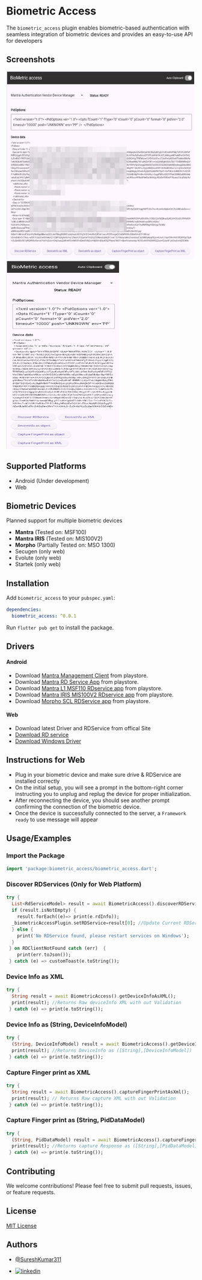 # Biometric Access

The `biometric_access` plugin enables biometric-based authentication with seamless integration of biometric devices and provides an easy-to-use API for developers


## Screenshots
<div > 
<img src="example/screenshots/WebView.jpeg" width="500vw" height="500vw" />
<img src="example/screenshots/mobileView.png" width="300vw" height="500vw" />
<div/>

## Supported Platforms
- Android (Under development)
- Web

## Biometric Devices
Planned support for multiple biometric devices
  - **Mantra** (Tested on: MSF100)
  - **Mantra IRIS** (Tested on: MIS100V2)
  - **Morpho** (Partially Tested on: MSO 1300)
  - Secugen (only web)
  - Evolute (only web)
  - Startek (only web)

## Installation

Add `biometric_access` to your `pubspec.yaml`:

```yaml
dependencies:
  biometric_access: ^0.0.1
```

Run `flutter pub get` to install the package.


## Drivers
#### Android
* Download [Mantra Management Client](https://play.google.com/store/apps/details?id=com.mantra.clientmanagement&hl=en_IN) from playstore.
* Download [Mantra RD Service App](https://play.google.com/store/apps/details?id=com.mantra.rdservice&hl=en_IN) from playstore.
* Download [Mantra L1 MSF110 RDservice app](https://play.google.com/store/apps/details?id=com.mantra.mfs110.rdservice&hl=en_IN&hl=en_IN) from playstore.
* Download [Mantra IRIS MIS100V2 RDservice app](https://play.google.com/store/apps/details?id=com.mantra.mis100v2.rdservice&hl=en_IN) from playstore.
* Download [Morpho SCL RDService app](https://play.google.com/store/apps/details/Morpho_SCL_RDService?id=com.scl.rdservice&hl=en_IE) from playstore.

#### Web 

* Download latest Driver and RDService from offical Site
* [Download RD service](https://download.mantratecapp.com/StaticDownload/MantraRDService_1.0.8.exe)
* [Download Windows Driver](https://download.mantratecapp.com/StaticDownload/MFS100Driver_9.2.0.0.exe)

## Instructions for Web
* Plug in your biometric device and make sure drive & RDService are installed correctly
* On the initial setup, you will see a prompt in the bottom-right corner instructing you to unplug and replug the device for proper initialization.
* After reconnecting the device, you should see another prompt confirming the connection of the biometric device.
* Once the device is successfully connected to the server, a `Framework ready` to use message will appear

## Usage/Examples

### Import the Package

```dart
import 'package:biometric_access/biometric_access.dart';
```


### Discover RDServices (Only for Web Platform)

```dart
try {
  List<RdServiceModel> result = await BiometricAccess().discoverRDServices();
  if (result.isNotEmpty) {
    result.forEach((e)=> print(e.rdInfo));
  _biometricAccessPlugin.setRDService=result[0]; //Update Current RDService
  } else {
    print('No RDService found, please restart services on Windows'); 
  }
 } on RDClientNotFound catch (err)  {
    print(err.toJson());
 } catch (e) => customToast(e.toString());
```


### Device Info as XML 

```dart
try {
  String result = await BiometricAccess().getDeviceInfoAsXML();
  print(result); //Returns Raw deviceInfo XML with out Validation
 } catch (e) => print(e.toString());
```


### Device Info as (String, DeviceInfoModel) 

```dart
try {
  (String, DeviceInfoModel) result = await BiometricAccess().getDeviceInfoAsObject();
  print(result); //Returns DeviceInfo as ([String],[DeviceInfoModel])
 } catch (e) => print(e.toString());
```



### Capture Finger print as XML 
```dart
try {
  String result = await BiometricAccess().captureFingerPrintAsXml();
  print(result); // Returns Raw capture XML with out Validation
 } catch (e) => print(e.toString());
```


### Capture Finger print as (String, PidDataModel)

```dart
try {
  (String, PidDataModel) result = await BiometricAccess().captureFingerPrintAsObject();
  print(result); //Returns capture Response as ([String],[PidDataModel])
 } catch (e) => print(e.toString());
```


## Contributing
We welcome contributions! Please feel free to submit pull requests, issues, or feature requests.


## License
[MIT License](LICENSE)


## Authors

- [@SureshKumar311](https://www.github.com/SureshKumar311)

- [![linkedin](https://img.shields.io/badge/linkedin-0A66C2?style=for-the-badge&logo=linkedin&logoColor=white)](https://linkedin.com/in/sureshkumar311)

